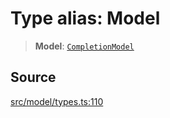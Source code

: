 # Type alias: Model

> **Model**: [`CompletionModel`](../../../../../classes/CompletionModel.md)

## Source

[src/model/types.ts:110](https://github.com/dexaai/llm-tools/blob/0d08c9c/src/model/types.ts#L110)
